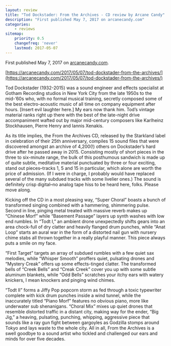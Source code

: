 ```yaml
---
layout: review
title: "Tod Dockstader: From the Archives - CD review by Arcane Candy"
description: "First published May 7, 2017 on arcanecandy.com"
categories:
    - reviews
sitemap:
    priority: 0.5
    changefreq: 'never'
    lastmod: 2017-05-07
---
```


First published May 7, 2017 on <a href="https://arcanecandy.com/" target="_blank">arcanecandy.com</a>.

[https://arcanecandy.com/2017/05/07/tod-dockstader-from-the-archives/](https://arcanecandy.com/2017/05/07/tod-dockstader-from-the-archives/)

Tod Dockstader (1932-2015) was a sound engineer and effects specialist at Gotham Recording studios in New York City from the late 1950s to the mid-’60s who, with no formal musical training, secretly composed some of the best electro-acoustic music of all time on company equipment after hours. [Insert evil laughter here.] My ears now thank him. Tod’s vintage material ranks right up there with the best of the late-night drive accompaniment wafted out by major mid-century composers like Karlheinz Stockhausen, Pierre Henry and Iannis Xenakis.

As its title implies, the From the Archives CD, released by the Starkland label in celebration of their 25th anniversary, compiles 15 sound files that were discovered amongst an archive of 4,200(!) others on Dockstader’s hard drive after he passed away in 2015. Consisting mostly of short pieces in the three to six-minute range, the bulk of this posthumous sandwich is made up of quite subtle, meditative material punctuated by three or four exciting, stand out pieces–tracks 1, 5 and 15 in particular, which alone are worth the price of admission. (If I were in charge, I probably would have replaced several of the many subdued tracks with some livelier ones.) The sound is definitely crisp digital–no analog tape hiss to be heard here, folks. Please move along.

Kicking off the CD in a most pleasing way, “Super Choral” boasts a bunch of transformed singing combined with a hammering, shimmering pulse. Second in line, pinging metal treated with massive reverb makes up “Chinese Morf” while “Basement Passage” layers up synth washes with low end rumbles. In “Todt I,” an ambient drone unexpectedly shifts gears into an area chock-full of dry clatter and heavily flanged drum punches, while “Anat Loop” starts an aural war in the form of a distorted nail gun with nursery chime stabs all thrown together in a really playful manner. This piece always puts a smile on my face.

“First Target” targets an array of subdued rumbles with a few quiet sax melodies, while “Whisper Smooth” proffers quiet, pulsating drones and “Mystery Creak” offers up some effects-tinged clatter. The transformed bells of “Creek Bells” and “Creak Creek” cover you up with some subtle aluminum blankets, while “Odd Bells” scratches your itchy ears with watery knickers, I mean knockers and pinging wind chimes.

“Todt II” forms a Jiffy Pop popcorn storm as fed through a toxic typewriter complete with kick drum punches inside a wind tunnel, while the inaccurately titled “Piano Morf” features no obvious piano, more like underwater sub shenanigans. “Choral Mix” mixes up quiet drones that resemble distorted traffic in a distant city, making way for the ender, “Big Jig,” a heaving, pulsating, punching, whipping, aggressive piece that sounds like a ray gun fight between gargoyles as Godzilla stomps around Tokyo and lays waste to the whole city. All in all, From the Archives is a swell goodbye to a sound artist who tickled and challenged our ears and minds for over five decades.